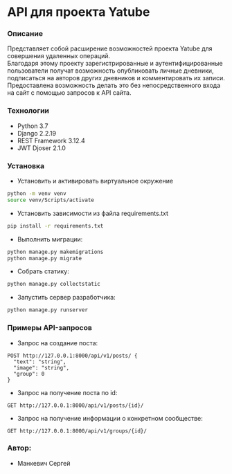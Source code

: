 # API для проекта Yatube
### Описание
Представляет собой расширение возможностей проекта Yatube для совершения удаленных операций.   
Благодаря этому проекту зарегистрированные и аутентифицированные пользователи получат возможность опубликовать личные дневники, подписаться на авторов других дневников и комментировать их записи.
Предоставлена возможность делать это без непосредственного входа на сайт с помощью запросов к API сайта.
### Технологии
 - Python 3.7
 - Django 2.2.19
 - REST Framework 3.12.4
 - JWT Djoser 2.1.0
### Установка
- Установить и активировать виртуальное окружение
```bash
python -m venv venv
source venv/Scripts/activate
```
- Установить зависимости из файла requirements.txt
```bash
pip install -r requirements.txt
```
- Выполнить миграции:
```bash
python manage.py makemigrations
python manage.py migrate
```
- Собрать статику:
```bash
python manage.py collectstatic
```
- Запустить сервер разработчика:
```bash
python manage.py runserver
```
### Примеры API-запросов
 - Запрос на создание поста:
```
POST http://127.0.0.1:8000/api/v1/posts/ {
  "text": "string",
  "image": "string",
  "group": 0
}
```
 - Запрос на получение поста по id:
 ```
 GET http://127.0.0.1:8000/api/v1/posts/{id}/
 ```
 - Запрос на получение информации о конкретном сообществе:
 ```
 GET http://127.0.0.1:8000/api/v1/groups/{id}/
 ```
### Автор:
- Манкевич Сергей
